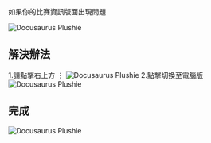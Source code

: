 如果你的比賽資訊版面出現問題

![Docusaurus Plushie](https://tawk.link/60cc1b7265b7290ac6369259/kb/attachments/CjLPnbaU9-.jpg)

## 解決辦法

1.請點擊右上方 ⋮
![Docusaurus Plushie](https://tawk.link/60cc1b7265b7290ac6369259/kb/attachments/oZP5ubguKX.jpg) 2.點擊切換至電腦版
![Docusaurus Plushie](https://i.ibb.co/jWQNF9h/Inked-AH2sp-KBq-G-LI.jpg)

## 完成

![Docusaurus Plushie](https://tawk.link/60cc1b7265b7290ac6369259/kb/attachments/cM1BatQfTk.png)
